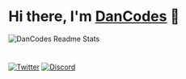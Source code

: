 # Hi there, I'm [DanCodes](https://dancodes.online) 👋

![DanCodes Readme Stats](https://github-readme-stats-dan-online.vercel.app/api?username=dan-online&show_icons=true&include_all_commits=true&count_private=true&theme=dark)
<!-- ![DanCodes Readme Stats](https://github-readme-stats-dan-online.vercel.app/api?username=dan-online&show_icons=true&include_all_commits=true&count_private=true&theme=dark#gh-dark-mode-only) -->
<!-- ![DanCodes Readme Stats](https://github-readme-stats-dan-online.vercel.app/api?username=dan-online&show_icons=true&include_all_commits=true&count_private=true&theme=light#gh-light-mode-only) -->
#

[![Twitter](https://img.shields.io/badge/twitter-%231DA1F2.svg?style=for-the-badge&logo=twitter&logoColor=white)](https://api.dancodes.online/api/v2/link/twitter)
[![Discord](https://img.shields.io/badge/discord-%23738ADB.svg?style=for-the-badge&logo=discord&logoColor=white)](https://api.dancodes.online/api/v2/link/discord)

